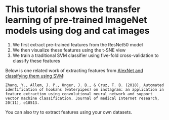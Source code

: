 # This tutorial shows the transfer learning of pre-trained ImageNet models using dog and cat images
1. We first extract pre-trained features from the ResNet50 model
2. We then visualize these features using the t-SNE view
3. We train a traditional SVM classifier using five-fold cross-validation to classify these features


Below is one related work of extracting features from [AlexNet and classifying them using SVM](https://github.com/heaventian93/HookahImages):


`
Zhang, Y., Allem, J. P., Unger, J. B., & Cruz, T. B. (2018). Automated identification of hookahs (waterpipes) on instagram: an application in feature extraction using convolutional neural network and support vector machine classification. Journal of medical Internet research, 20(11), e10513.
`


You can also try to extract features using your own datasets.

